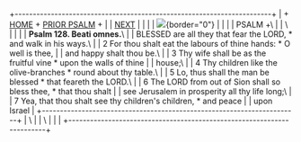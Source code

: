 +-----------------------------------------------------------------------+
| \+ [HOME](../index.html) + [PRIOR PSALM](Ps127.html) +                |
| [NEXT](Ps129.html)                                                    |
|                                                                       |
| ![](http://stats.superstats.com/b/ss/DAVIDMCMANNES/1){border="0"}     |
|                                                                       |
| PSALM +\                                                              |
| \                                                                     |
|                                                                       |
| **Psalm 128. Beati omnes.**\                                          |
| BLESSED are all they that fear the LORD, \* and walk in his ways.\    |
| 2 For thou shalt eat the labours of thine hands: \* O well is thee,   |
| and happy shalt thou be.\                                             |
| 3 Thy wife shall be as the fruitful vine \* upon the walls of thine   |
| house;\                                                               |
| 4 Thy children like the olive-branches \* round about thy table.\     |
| 5 Lo, thus shall the man be blessed \* that feareth the LORD.\        |
| 6 The LORD from out of Sion shall so bless thee, \* that thou shalt   |
| see Jerusalem in prosperity all thy life long;\                       |
| 7 Yea, that thou shalt see thy children\'s children, \* and peace     |
| upon Israel                                                           |
+-----------------------------------------------------------------------+
| \                                                                     |
| \                                                                     |
| [](http://www.episcopalnet.org/DBS/DOR.html)                          |
+-----------------------------------------------------------------------+
